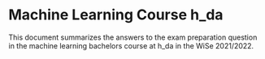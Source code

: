 # Machine Learning Course h_da

This document summarizes the answers to the exam preparation question in the machine learning bachelors course at h_da in the WiSe 2021/2022.
